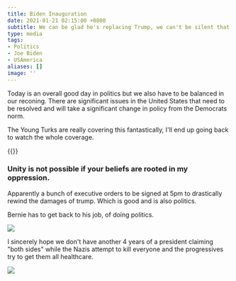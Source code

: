 ```yaml
---
title: Biden Inauguration
date: 2021-01-21 02:15:00 +0800
subtitle: We can be glad he's replacing Trump, we can't be silent that things need to fundamentally change.
type: media
tags:
- Politics
- Joe Biden
- USAmerica
aliases: []
image: ''
---
```


Today is an overall good day in politics but we also have to be balanced in our reconing. There are significant issues in the United States that need to be resolved and will take a significant change in policy from the Democrats norm. 

The Young Turks are really covering this fantastically, I'll end up going back to watch the whole coverage. 

{{<youtube OZWm6ex4IsU>}}

### Unity is not possible if your beliefs are rooted in my oppression.

Apparently a bunch of executive orders to be signed at 5pm to drastically rewind the damages of trump. Which is good and is also politics.

Bernie has to get back to his job, of doing politics.

![](https://scontent-syd2-1.xx.fbcdn.net/v/t1.0-9/141205403_1412030972469010_6776572290440589941_n.jpg?_nc_cat=101&ccb=2&_nc_sid=730e14&_nc_ohc=QDsEU0CVy7AAX-U6_qV&_nc_ht=scontent-syd2-1.xx&oh=eb7ce67d6327ad32119286759dbae658&oe=602C46BA)

I sincerely hope we don't have another 4 years of a president claiming "both sides" while the Nazis attempt to kill everyone and the progressives try to get them all healthcare.

![](https://scontent-syd2-1.xx.fbcdn.net/v/t1.0-9/p843x403/140439950_1412024945802946_2004077093893252665_o.jpg?_nc_cat=106&ccb=2&_nc_sid=730e14&_nc_ohc=u8uKkhKSgA8AX-26zus&_nc_ht=scontent-syd2-1.xx&tp=6&oh=89369b906b7108b3f285658c8b4e4880&oe=602C2262)